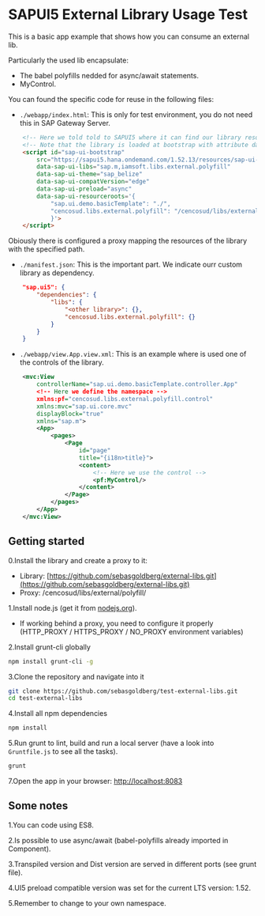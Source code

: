 # SAPUI5 External Library Usage Test
This is a basic app example that shows how you can consume an external lib.

Particularly the used lib encapsulate:

- The babel polyfills nedded for async/await statements.
- MyControl.

You can found the specific code for reuse in the following files:

- `./webapp/index.html`:
This is only for test environment, you do not need this in SAP Gateway Server.
```html
    <!-- Here we told told to SAPUI5 where it can find our library resources using the attribute data-sap-ui-resourceroots -->
    <!-- Note that the library is loaded at bootstrap with attribute data-sap-ui-libs -->
    <script id="sap-ui-bootstrap"
        src="https://sapui5.hana.ondemand.com/1.52.13/resources/sap-ui-core.js"
        data-sap-ui-libs="sap.m,iamsoft.libs.external.polyfill"
        data-sap-ui-theme="sap_belize"
        data-sap-ui-compatVersion="edge"
        data-sap-ui-preload="async"
        data-sap-ui-resourceroots='{
            "sap.ui.demo.basicTemplate": "./",
            "cencosud.libs.external.polyfill": "/cencosud/libs/external/polyfill/"
            }'>
    </script>
```
Obiously there is configured a proxy mapping the resources of the library with the specified path.

- `./manifest.json`: This is the important part. We indicate ourr custom library as dependency.
```json
    "sap.ui5": {
        "dependencies": {
            "libs": {
                "<other library>": {},
                "cencosud.libs.external.polyfill": {}
            }
        }
    }
```

- `./webapp/view.App.view.xml`: This is an example where is used one of the controls of the library.
```xml
    <mvc:View
        controllerName="sap.ui.demo.basicTemplate.controller.App"
        <!-- Here we define the namespace -->
        xmlns:pf="cencosud.libs.external.polyfill.control"
        xmlns:mvc="sap.ui.core.mvc"
        displayBlock="true"
        xmlns="sap.m">
        <App>
            <pages>
                <Page
                    id="page"
                    title="{i18n>title}">
                    <content>
                        <!-- Here we use the control -->
                        <pf:MyControl/>
                    </content>
                </Page>
            </pages>
        </App>
    </mvc:View>
```


## Getting started

0.Install the library and create a proxy to it:
- Library: [https://github.com/sebasgoldberg/external-libs.git](https://github.com/sebasgoldberg/external-libs.git)
- Proxy: /cencosud/libs/external/polyfill/

1.Install node.js (get it from [nodejs.org](http://nodejs.org/)).
  * If working behind a proxy, you need to configure it properly (HTTP_PROXY / HTTPS_PROXY / NO_PROXY environment variables)

2.Install grunt-cli globally

```sh
npm install grunt-cli -g
```

3.Clone the repository and navigate into it

```sh
git clone https://github.com/sebasgoldberg/test-external-libs.git
cd test-external-libs
```

4.Install all npm dependencies

```sh
npm install
```

5.Run grunt to lint, build and run a local server (have a look into `Gruntfile.js` to see all the tasks).

```sh
grunt
```

7.Open the app in your browser: [http://localhost:8083](http://localhost:8083)

## Some notes

1.You can code using ES8.

2.Is possible to use async/await (babel-polyfills already imported in Component).

3.Transpiled version and Dist version are served in different ports (see grunt file).

4.UI5 preload compatible version was set for the current LTS version: 1.52.

5.Remember to change to your own namespace.
